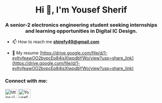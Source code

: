 <h1 align="center">Hi 👋, I'm Yousef Sherif</h1>
<h3 align="center">A senior-2 electronics engineering student seeking internships and learning opportunities in Digital IC Design.</h3>

- 📫 How to reach me **shirefy49@gmail.com**

- 📄 My resume [https://drive.google.com/file/d/1-eyItyfeawOO2bvpcEp84isXIwpdbYWo/view?usp=share_link](https://drive.google.com/file/d/1-eyItyfeawOO2bvpcEp84isXIwpdbYWo/view?usp=share_link)

<h3 align="left">Connect with me:</h3>
<p align="left">
<a href="https://www.linkedin.com/in/yousef-sherif-6343b219b/" target="blank"><img align="center" src="https://raw.githubusercontent.com/rahuldkjain/github-profile-readme-generator/master/src/images/icons/Social/linked-in-alt.svg" alt="https://www.linkedin.com/in/yousef-sherif-6343b219b/" height="30" width="40" /></a>
<a href="https://www.facebook.com/eng.yousef.sherif/" target="blank"><img align="center" src="https://raw.githubusercontent.com/rahuldkjain/github-profile-readme-generator/master/src/images/icons/Social/facebook.svg" alt="Yousef Sherif" height="30" width="40" /></a>
</p>
